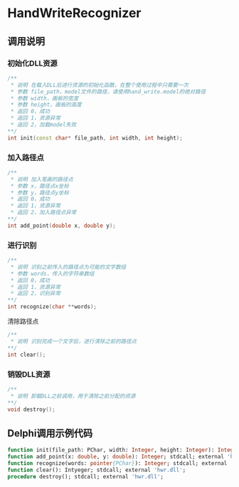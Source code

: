 # HandWriteRecognizer

## 调用说明

### 初始化DLL资源

```c++
/**
 * 说明 在载入DLL后进行资源的初始化函数，在整个使用过程中只需要一次
 * 参数 file_path，model文件的路径，请使用hand_write.model的绝对路径
 * 参数 width，画板的宽度
 * 参数 height，画板的高度
 * 返回 0，成功
 * 返回 1，资源异常
 * 返回 2，加载model失败
**/
int init(const char* file_path, int width, int height);
```

### 加入路径点

```c++
/**
 * 说明 加入笔画的路径点
 * 参数 x，路径点x坐标
 * 参数 y，路径点y坐标
 * 返回 0，成功
 * 返回 1，资源异常
 * 返回 2，加入路径点异常
**/
int add_point(double x, double y);
```

### 进行识别

```c++
/**
 * 说明 识别之前传入的路径点为可能的文字数组
 * 参数 words，传入的字符串数组
 * 返回 0，成功
 * 返回 1，资源异常
 * 返回 2，识别异常
**/
int recognize(char **words);
```

清除路径点

```c++
/**
 * 说明 识别完成一个文字后，进行清除之前的路径点
**/
int clear();
```

### 销毁DLL资源

```c++
/**
 * 说明 卸载DLL之前调用，用于清除之前分配的资源
**/
void destroy();
```

## Delphi调用示例代码

```pascal
function init(file_path: PChar, width: Integer, height: Integer): Integer; stdcall; external 'hwr.dll';
function add_point(x: double, y: double): Integer; stdcall; external 'hwr.dll';
function recognize(words: pointer{PChar}): Integer; stdcall; external 'hwr.dll';
function clear(): Intyeger; stdcall; external 'hwr.dll';
procedure destroy(); stdcall; external 'hwr.dll';
```


